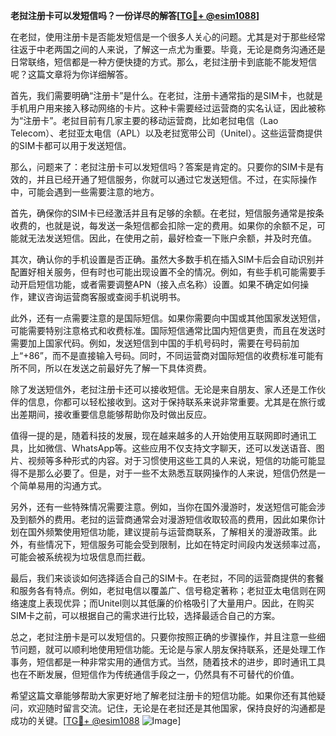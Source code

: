 **老挝注册卡可以发短信吗？一份详尽的解答[[TG💪+ @esim1088](https://t.me/s/esim1088)]**

在老挝，使用注册卡是否能发短信是一个很多人关心的问题。尤其是对于那些经常往返于中老两国之间的人来说，了解这一点尤为重要。毕竟，无论是商务沟通还是日常联络，短信都是一种方便快捷的方式。那么，老挝注册卡到底能不能发短信呢？这篇文章将为你详细解答。

首先，我们需要明确“注册卡”是什么。在老挝，注册卡通常指的是SIM卡，也就是手机用户用来接入移动网络的卡片。这种卡需要经过运营商的实名认证，因此被称为“注册卡”。老挝目前有几家主要的移动运营商，比如老挝电信（Lao Telecom）、老挝亚太电信（APL）以及老挝宽带公司（Unitel）。这些运营商提供的SIM卡都可以用于发送短信。

那么，问题来了：老挝注册卡可以发短信吗？答案是肯定的。只要你的SIM卡是有效的，并且已经开通了短信服务，你就可以通过它发送短信。不过，在实际操作中，可能会遇到一些需要注意的地方。

首先，确保你的SIM卡已经激活并且有足够的余额。在老挝，短信服务通常是按条收费的，也就是说，每发送一条短信都会扣除一定的费用。如果你的余额不足，可能就无法发送短信。因此，在使用之前，最好检查一下账户余额，并及时充值。

其次，确认你的手机设置是否正确。虽然大多数手机在插入SIM卡后会自动识别并配置好相关服务，但有时也可能出现设置不全的情况。例如，有些手机可能需要手动开启短信功能，或者需要调整APN（接入点名称）设置。如果不确定如何操作，建议咨询运营商客服或查阅手机说明书。

此外，还有一点需要注意的是国际短信。如果你需要向中国或其他国家发送短信，可能需要特别注意格式和收费标准。国际短信通常比国内短信更贵，而且在发送时需要加上国家代码。例如，发送短信到中国的手机号码时，需要在号码前加上“+86”，而不是直接输入号码。同时，不同运营商对国际短信的收费标准可能有所不同，所以在发送之前最好先了解一下具体资费。

除了发送短信外，老挝注册卡还可以接收短信。无论是来自朋友、家人还是工作伙伴的信息，你都可以轻松接收到。这对于保持联系来说非常重要。尤其是在旅行或出差期间，接收重要信息能够帮助你及时做出反应。

值得一提的是，随着科技的发展，现在越来越多的人开始使用互联网即时通讯工具，比如微信、WhatsApp等。这些应用不仅支持文字聊天，还可以发送语音、图片、视频等多种形式的内容。对于习惯使用这些工具的人来说，短信的功能可能显得不是那么必要了。但是，对于一些不太熟悉互联网操作的人来说，短信仍然是一个简单易用的沟通方式。

另外，还有一些特殊情况需要注意。例如，当你在国外漫游时，发送短信可能会涉及到额外的费用。老挝的运营商通常会对漫游短信收取较高的费用，因此如果你计划在国外频繁使用短信功能，建议提前与运营商联系，了解相关的漫游政策。此外，有些情况下，短信服务可能会受到限制，比如在特定时间段内发送频率过高，可能会被系统视为垃圾信息而拦截。

最后，我们来谈谈如何选择适合自己的SIM卡。在老挝，不同的运营商提供的套餐和服务各有特点。例如，老挝电信以覆盖广、信号稳定著称；老挝亚太电信则在网络速度上表现优异；而Unitel则以其低廉的价格吸引了大量用户。因此，在购买SIM卡之前，可以根据自己的需求进行比较，选择最适合自己的方案。

总之，老挝注册卡是可以发短信的。只要你按照正确的步骤操作，并且注意一些细节问题，就可以顺利地使用短信功能。无论是与家人朋友保持联系，还是处理工作事务，短信都是一种非常实用的通信方式。当然，随着技术的进步，即时通讯工具也在不断发展，但短信作为传统通信手段之一，仍然具有不可替代的价值。

希望这篇文章能够帮助大家更好地了解老挝注册卡的短信功能。如果你还有其他疑问，欢迎随时留言交流。记住，无论是在老挝还是其他国家，保持良好的沟通都是成功的关键。[[TG💪+ @esim1088](https://t.me/s/esim1088) ![Image](https://i.postimg.cc/4NQfJmqS/Snipaste-2025-05-13-00-14-12.png)]